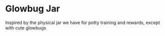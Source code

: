 # Glowbug Jar

Inspired by the physical jar we have for potty training and rewards, except with cute glowbugs 
